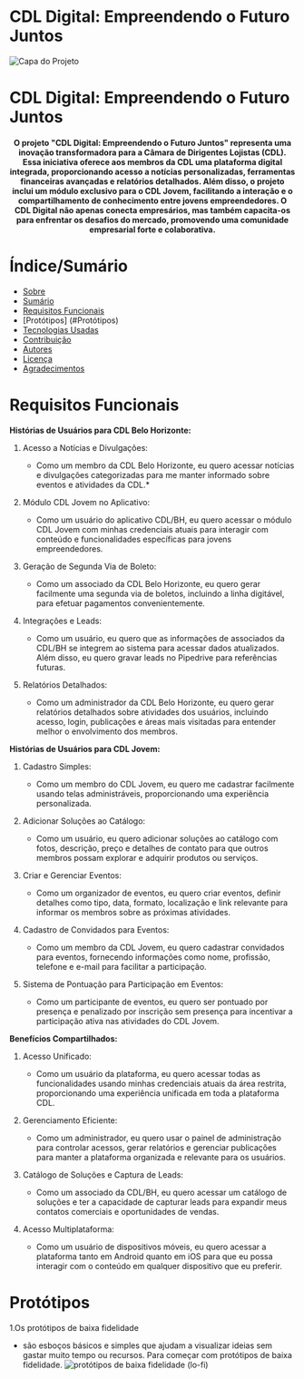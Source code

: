 # CDL Digital: Empreendendo o Futuro Juntos


![Capa do Projeto](https://picsum.photos/850/280)

# CDL Digital: Empreendendo o Futuro Juntos

<h4 align="center"> 
	O projeto "CDL Digital: Empreendendo o Futuro Juntos" representa uma inovação transformadora para a Câmara de Dirigentes Lojistas (CDL). Essa iniciativa oferece aos membros da CDL uma plataforma digital integrada, proporcionando acesso a notícias personalizadas, ferramentas financeiras avançadas e relatórios detalhados. Além disso, o projeto inclui um módulo exclusivo para o CDL Jovem, facilitando a interação e o compartilhamento de conhecimento entre jovens empreendedores. O CDL Digital não apenas conecta empresários, mas também capacita-os para enfrentar os desafios do mercado, promovendo uma comunidade empresarial forte e colaborativa.
</h4>

# Índice/Sumário

* [Sobre](#CDL-Digital:-Empreendendo-o-Futuro-Juntos)
* [Sumário](#índice/sumário)
* [Requisitos Funcionais](#requisitos-funcionais)
* [Protótipos] (#Protótipos)
* [Tecnologias Usadas](#tecnologias-usadas)
* [Contribuição](#contribuição)
* [Autores](#autores)
* [Licença](#licença)
* [Agradecimentos](#agradecimentos)


# Requisitos Funcionais 

 <b>Histórias de Usuários para CDL Belo Horizonte:</b>
1. Acesso a Notícias e Divulgações:
   - Como um membro da CDL Belo Horizonte, eu quero acessar notícias e divulgações categorizadas para me manter informado sobre eventos e atividades da CDL.*

2. Módulo CDL Jovem no Aplicativo:
   - Como um usuário do aplicativo CDL/BH, eu quero acessar o módulo CDL Jovem com minhas credenciais atuais para interagir com conteúdo e funcionalidades específicas para jovens empreendedores.

3. Geração de Segunda Via de Boleto:
   - Como um associado da CDL Belo Horizonte, eu quero gerar facilmente uma segunda via de boletos, incluindo a linha digitável, para efetuar pagamentos convenientemente.

4. Integrações e Leads:
   - Como um usuário, eu quero que as informações de associados da CDL/BH se integrem ao sistema para acessar dados atualizados. Além disso, eu quero gravar leads no Pipedrive para referências futuras.

5. Relatórios Detalhados:
   - Como um administrador da CDL Belo Horizonte, eu quero gerar relatórios detalhados sobre atividades dos usuários, incluindo acesso, login, publicações e áreas mais visitadas para entender melhor o envolvimento dos membros.

<b>Histórias de Usuários para CDL Jovem:</b>

1. Cadastro Simples:
   - Como um membro do CDL Jovem, eu quero me cadastrar facilmente usando telas administráveis, proporcionando uma experiência personalizada.

2. Adicionar Soluções ao Catálogo:
   - Como um usuário, eu quero adicionar soluções ao catálogo com fotos, descrição, preço e detalhes de contato para que outros membros possam explorar e adquirir produtos ou serviços.

3. Criar e Gerenciar Eventos:
   - Como um organizador de eventos, eu quero criar eventos, definir detalhes como tipo, data, formato, localização e link relevante para informar os membros sobre as próximas atividades.

4. Cadastro de Convidados para Eventos:
   - Como um membro da CDL Jovem, eu quero cadastrar convidados para eventos, fornecendo informações como nome, profissão, telefone e e-mail para facilitar a participação.

5. Sistema de Pontuação para Participação em Eventos:
   - Como um participante de eventos, eu quero ser pontuado por presença e penalizado por inscrição sem presença para incentivar a participação ativa nas atividades do CDL Jovem.

<b>Benefícios Compartilhados:</b>

1. Acesso Unificado:
   - Como um usuário da plataforma, eu quero acessar todas as funcionalidades usando minhas credenciais atuais da área restrita, proporcionando uma experiência unificada em toda a plataforma CDL.

2. Gerenciamento Eficiente:
   - Como um administrador, eu quero usar o painel de administração para controlar acessos, gerar relatórios e gerenciar publicações para manter a plataforma organizada e relevante para os usuários.

3. Catálogo de Soluções e Captura de Leads:
   - Como um associado da CDL/BH, eu quero acessar um catálogo de soluções e ter a capacidade de capturar leads para expandir meus contatos comerciais e oportunidades de vendas.

4. Acesso Multiplataforma:
   - Como um usuário de dispositivos móveis, eu quero acessar a plataforma tanto em Android quanto em iOS para que eu possa interagir com o conteúdo em qualquer dispositivo que eu preferir.

   
# Protótipos

1.Os protótipos de baixa fidelidade
   - são esboços básicos e simples que ajudam a visualizar ideias sem gastar muito tempo ou recursos. Para começar com protótipos de baixa fidelidade. ![protótipos de baixa fidelidade (lo-fi)](https://miro.com/app/board/uXjVNYjiQX4=/?share_link_id=438638425718)

